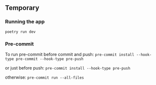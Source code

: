 ## Temporary

### Running the app

`poetry run dev`

### Pre-commit

To run pre-commit before commit and push:
`pre-commit install --hook-type pre-commit --hook-type pre-push`

or just before push:
`pre-commit install --hook-type pre-push`

otherwise:
`pre-commit run --all-files`
